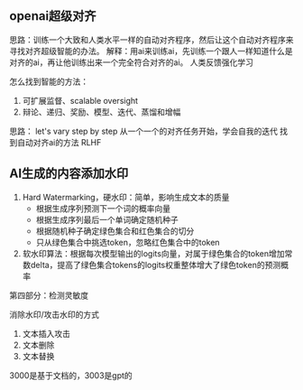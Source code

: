 ## openai超级对齐

思路：训练一个大致和人类水平一样的自动对齐程序，然后让这个自动对齐程序来寻找对齐超级智能的办法。
解释：用ai来训练ai，先训练一个跟人一样知道什么是对齐的ai，再让他训练出来一个完全符合对齐的ai。
人类反馈强化学习

怎么找到智能的方法：
1. 可扩展监督、scalable oversight
2. 辩论、递归、奖励、模型、迭代、蒸馏和增幅
   
思路：
let's vary step by step
从一个一个的对齐任务开始，学会自我的迭代
找到自动对齐ai的方法
RLHF

## AI生成的内容添加水印

1. Hard Watermarking，硬水印：简单，影响生成文本的质量
   - 根据生成序列预测下一个词的概率向量
   - 根据生成序列最后一个单词确定随机种子
   - 根据随机种子确定绿色集合和红色集合的切分
   - 只从绿色集合中挑选token，忽略红色集合中的token
2. 软水印算法：根据每次模型输出的logits向量，对属于绿色集合的token增加常数delta，提高了绿色集合tokens的logits权重整体增大了绿色token的预测概率

第四部分：检测灵敏度

消除水印/攻击水印的方式
1. 文本插入攻击
2. 文本删除
3. 文本替换

3000是基于文档的，3003是gpt的